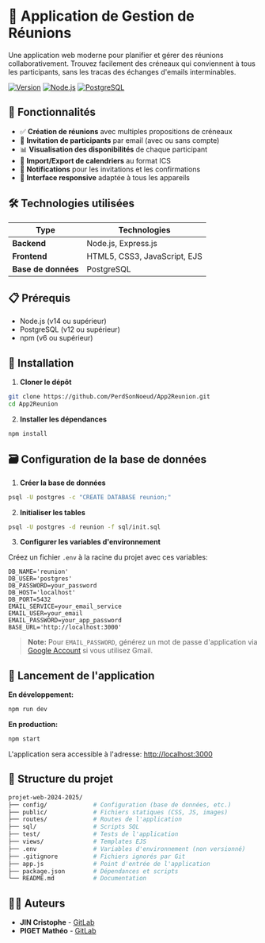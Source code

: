# 📅 Application de Gestion de Réunions

Une application web moderne pour planifier et gérer des réunions collaborativement. Trouvez facilement des créneaux qui conviennent à tous les participants, sans les tracas des échanges d'emails interminables.

[![Version](https://img.shields.io/badge/version-1.0.0-blue.svg)](https://github.com/jinc/projet-web-2024-2025)
[![Node.js](https://img.shields.io/badge/Node.js-14+-green.svg)](https://nodejs.org/)
[![PostgreSQL](https://img.shields.io/badge/PostgreSQL-12+-blue.svg)](https://www.postgresql.org/)

## 🚀 Fonctionnalités

- ✅ **Création de réunions** avec multiples propositions de créneaux
- 👥 **Invitation de participants** par email (avec ou sans compte)
- 📊 **Visualisation des disponibilités** de chaque participant
- 📆 **Import/Export de calendriers** au format ICS
- 🔔 **Notifications** pour les invitations et les confirmations
- 📱 **Interface responsive** adaptée à tous les appareils

## 🛠️ Technologies utilisées

| Type | Technologies |
|------|-------------|
| **Backend** | Node.js, Express.js |
| **Frontend** | HTML5, CSS3, JavaScript, EJS |
| **Base de données** | PostgreSQL |

## 📋 Prérequis

- Node.js (v14 ou supérieur)
- PostgreSQL (v12 ou supérieur)
- npm (v6 ou supérieur)

## 🔧 Installation

1. **Cloner le dépôt**

```bash
git clone https://github.com/PerdSonNoeud/App2Reunion.git
cd App2Reunion
```

2. **Installer les dépendances**

```bash
npm install
```

## 🗃️ Configuration de la base de données

1. **Créer la base de données**

```bash
psql -U postgres -c "CREATE DATABASE reunion;"
```

2. **Initialiser les tables**

```bash
psql -U postgres -d reunion -f sql/init.sql
```

3. **Configurer les variables d'environnement**

Créez un fichier `.env` à la racine du projet avec ces variables:

```env
DB_NAME='reunion'
DB_USER='postgres'
DB_PASSWORD=your_password
DB_HOST='localhost'
DB_PORT=5432
EMAIL_SERVICE=your_email_service
EMAIL_USER=your_email
EMAIL_PASSWORD=your_app_password
BASE_URL='http://localhost:3000'
```

> **Note:** Pour `EMAIL_PASSWORD`, générez un mot de passe d'application via [Google Account](https://myaccount.google.com/apppasswords) si vous utilisez Gmail.

## 🚀 Lancement de l'application

**En développement:**

```bash
npm run dev
```

**En production:**

```bash
npm start
```

L'application sera accessible à l'adresse: [http://localhost:3000](http://localhost:3000)

## 📁 Structure du projet

```bash
projet-web-2024-2025/
├── config/             # Configuration (base de données, etc.)
├── public/             # Fichiers statiques (CSS, JS, images)
├── routes/             # Routes de l'application
├── sql/                # Scripts SQL
├── test/               # Tests de l'application
├── views/              # Templates EJS
├── .env                # Variables d'environnement (non versionné)
├── .gitignore          # Fichiers ignorés par Git
├── app.js              # Point d'entrée de l'application
├── package.json        # Dépendances et scripts
└── README.md           # Documentation
```

## 👨‍💻 Auteurs

- **JIN Cristophe** - [GitLab](https://moule.informatique.univ-paris-diderot.fr/jinc)
- **PIGET Mathéo** - [GitLab](https://moule.informatique.univ-paris-diderot.fr/piget)
